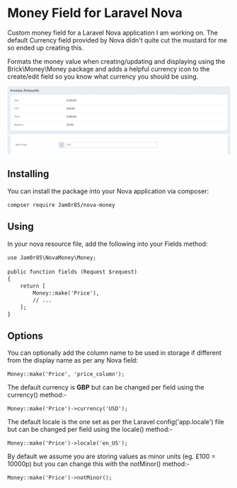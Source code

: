 # Money Field for Laravel Nova

Custom money field for a Laravel Nova application I am working on. The default Currency field provided by Nova didn't quite cut the mustard for me so ended up creating this.

Formats the money value when creating/updating and displaying using the Brick\Money\Money package and adds a helpful currency icon to the create/edit field so you know what currency you should be using.

![Screenshot](docs/detail.jpg)
![Screenshot](docs/input-field.jpg)

## Installing

You can install the package into your Nova application via composer:

```
compser require Jam0r85/nova-money
```

## Using
In your nova resource file, add the following into your Fields method:

```
use Jam0r85\NovaMoney\Money;

public function fields (Request $request)
{
	return [
		Money::make('Price'),
		// ...
	];
}
```

## Options
You can optionally add the column name to be used in storage if different from the display name as per any Nova field:
```
Money::make('Price', 'price_column');
```
The default currency is **GBP** but can be changed per field using the currency() method:-
```
Money::make('Price')->currency('USD');
```
The default locale is the one set as per the Laravel config('app.locale') file but can be changed per field using the locale() method:-
```
Money::make('Price')->locale('en_US');
```
By default we assume you are storing values as minor units (eg. £100 = 10000p) but you can change this with the notMinor() method:-
```
Money::make('Price')->notMinor();
```